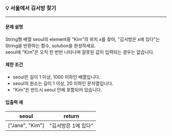 ### 💡 서울에서 김서방 찾기
***

#### 문제 설명
String형 배열 seoul의 element중 "Kim"의 위치 x를 찾아, "김서방은 x에 있다"는 String을 반환하는 함수, solution을 완성하세요.
</br>seoul에 "Kim"은 오직 한 번만 나타나며 잘못된 값이 입력되는 경우는 없습니다.

#### 제한 조건
* seoul은 길이 1 이상, 1000 이하인 배열입니다.
* seoul의 원소는 길이 1 이상, 20 이하인 문자열입니다.
* "Kim"은 반드시 seoul 안에 포함되어 있습니다.

#### 입출력 예
|seoul|return|
|:---:|:---:|
|["Jane", "Kim"]|"김서방은 1에 있다"|

